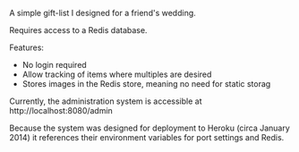 A simple gift-list I designed for a friend's wedding.

Requires access to a Redis database.

Features:
 * No login required
 * Allow tracking of items where multiples are desired
 * Stores images in the Redis store, meaning no need for static storag

Currently, the administration system is accessible at http://localhost:8080/admin

Because the system was designed for deployment to Heroku (circa January 2014) it references their environment variables for port settings and Redis.
